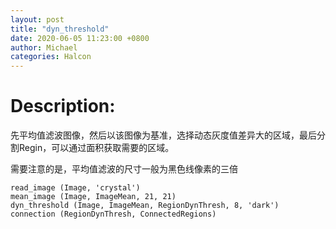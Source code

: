 ```yaml
---
layout: post
title: "dyn_threshold"
date: 2020-06-05 11:23:00 +0800
author: Michael
categories: Halcon
---
```


# Description:

先平均值滤波图像，然后以该图像为基准，选择动态灰度值差异大的区域，最后分割Regin，可以通过面积获取需要的区域。

需要注意的是，平均值滤波的尺寸一般为黑色线像素的三倍

	read_image (Image, 'crystal')
	mean_image (Image, ImageMean, 21, 21)
	dyn_threshold (Image, ImageMean, RegionDynThresh, 8, 'dark')
	connection (RegionDynThresh, ConnectedRegions)


